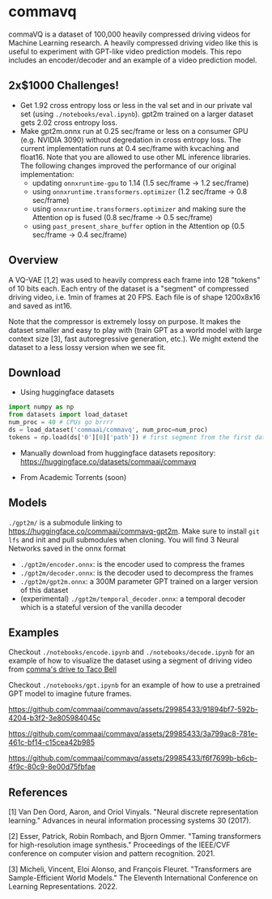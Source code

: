 # commavq
commaVQ is a dataset of 100,000 heavily compressed driving videos for Machine Learning research. A heavily compressed driving video like this is useful to experiment with GPT-like video prediction models. This repo includes an encoder/decoder and an example of a video prediction model.

## 2x$1000 Challenges!

- Get 1.92 cross entropy loss or less in the val set and in our private val set (using `./notebooks/eval.ipynb`). gpt2m trained on a larger dataset gets 2.02 cross entropy loss.
- Make gpt2m.onnx run at 0.25 sec/frame or less on a consumer GPU (e.g. NVIDIA 3090) without degredation in cross entropy loss. The current implementation runs at 0.4 sec/frame with kvcaching and float16. Note that you are allowed to use other ML inference libraries. The following changes improved the performance of our original implementation:
  - updating `onnxruntime-gpu` to 1.14 (1.5 sec/frame -> 1.2 sec/frame)
  - using `onnxruntime.transformers.optimizer` (1.2 sec/frame -> 0.8 sec/frame)
  - using `onnxruntime.transformers.optimizer` and making sure the Attention op is fused (0.8 sec/frame -> 0.5 sec/frame)
  - using `past_present_share_buffer` option in the Attention op (0.5 sec/frame -> 0.4 sec/frame)

## Overview
A VQ-VAE [1,2] was used to heavily compress each frame into 128 "tokens" of 10 bits each. Each entry of the dataset is a "segment" of compressed driving video, i.e. 1min of frames at 20 FPS. Each file is of shape 1200x8x16 and saved as int16.

Note that the compressor is extremely lossy on purpose. It makes the dataset smaller and easy to play with (train GPT as a world model with large context size [3], fast autoregressive generation, etc.). We might extend the dataset to a less lossy version when we see fit.

## Download
- Using huggingface datasets
```python
import numpy as np
from datasets import load_dataset
num_proc = 40 # CPUs go brrrr
ds = load_dataset('commaai/commavq', num_proc=num_proc)
tokens = np.load(ds['0'][0]['path']) # first segment from the first data shard
```

- Manually download from huggingface datasets repository: https://huggingface.co/datasets/commaai/commavq

- From Academic Torrents (soon)


## Models
`./gpt2m/` is a submodule linking to https://huggingface.co/commaai/commavq-gpt2m. Make sure to install `git lfs` and init and pull submodules when cloning.
You will find 3 Neural Networks saved in the onnx format
- `./gpt2m/encoder.onnx`: is the encoder used to compress the frames
- `./gpt2m/decoder.onnx`: is the decoder used to decompress the frames
- `./gpt2m/gpt2m.onnx`: a 300M parameter GPT trained on a larger version of this dataset
- (experimental) `./gpt2m/temporal_decoder.onnx`: a temporal decoder which is a stateful version of the vanilla decoder

## Examples
Checkout `./notebooks/encode.ipynb` and `./notebooks/decode.ipynb` for an example of how to visualize the dataset using a segment of driving video from [comma's drive to Taco Bell](https://blog.comma.ai/taco-bell/)

Checkout `./notebooks/gpt.ipynb` for an example of how to use a pretrained GPT model to imagine future frames.

https://github.com/commaai/commavq/assets/29985433/91894bf7-592b-4204-b3f2-3e805984045c

https://github.com/commaai/commavq/assets/29985433/3a799ac8-781e-461c-bf14-c15cea42b985

https://github.com/commaai/commavq/assets/29985433/f6f7699b-b6cb-4f9c-80c9-8e00d75fbfae


## References
[1] Van Den Oord, Aaron, and Oriol Vinyals. "Neural discrete representation learning." Advances in neural information processing systems 30 (2017).

[2] Esser, Patrick, Robin Rombach, and Bjorn Ommer. "Taming transformers for high-resolution image synthesis." Proceedings of the IEEE/CVF conference on computer vision and pattern recognition. 2021.

[3] Micheli, Vincent, Eloi Alonso, and François Fleuret. "Transformers are Sample-Efficient World Models." The Eleventh International Conference on Learning Representations. 2022.
